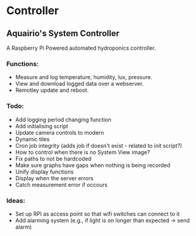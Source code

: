 # Controller
## Aquairio's System Controller

A Raspberry Pi Powered automated hydroponics controller.

### Functions:
- Measure and log temperature, humidity, lux, pressure.
- View and download logged data over a webserver.
- Remotley update and reboot.

### Todo:
- Add logging period changing function
- Add initialising script
- Update camera controls to modern
- Dynamic tiles
- Cron job integrity (adds job if doesn't exist - related to init script?)
- How to control when there is no System View image?
- Fix paths to not be hardcoded
- Make sure graphs have gaps when nothing is being recorded
- Unify display functions
- Display when the server errors
- Catch measurement error if occours

### Ideas:
- Set up RPI as access point so that wifi switches can connect to it
- Add alarming system (e.g., if light is on longer than expected -> send alarm)